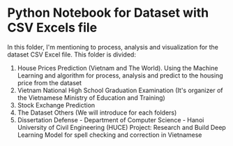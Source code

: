 # Python Notebook for Dataset with CSV Excels file

In this folder, I'm mentioning to process, analysis and visualization for the dataset CSV Excel file.
This folder is divided:

1. House Prices Prediction (Vietnam and The World). Using the Machine Learning and algorithm for process, analysis and predict to the housing price from the dataset
2. Vietnam National High School Graduation Examination (It's organizer of the Vietnamese Ministry of Education and Training)
3. Stock Exchange Prediction
4. The Dataset Others (We will introduce for each folders)
5. Dissertation Defense - Department of Computer Science - Hanoi University of Civil Engineering (HUCE)
   Project: Research and Build Deep Learning Model for spell checking and correction in Vietnamese
